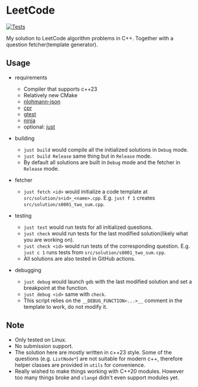 # LeetCode

[![Tests](https://github.com/HE7086/LeetCode/actions/workflows/test.yml/badge.svg)](https://github.com/HE7086/LeetCode/actions/workflows/test.yml)

My solution to LeetCode algorithm problems in C++. Together with a question fetcher(template generator).

## Usage
* requirements
  - Compiler that supports c++23
  - Relatively new CMake
  - [nlohmann-json](https://github.com/nlohmann/json)
  - [cpr](https://github.com/libcpr/cpr)
  - [gtest](https://github.com/google/googletest)
  - [ninja](https://github.com/ninja-build/ninja)
  - optional: [just](https://github.com/casey/just)

* building
  - `just build` would compile all the initialized solutions in `Debug` mode.
  - `just build Release` same thing but in `Release` mode.
  - By default all solutions are built in `Debug` mode and the fetcher in `Release` mode.

* fetcher
  - `just fetch <id>` would initialize a code template at `src/solution/s<id>_<name>.cpp`. E.g. `just f 1` creates `src/solution/s0001_two_sum.cpp`.

* testing
  - `just test` would run tests for all initialized questions.
  - `just check` would run tests for the last modified solution(likely what you are working on).
  - `just check <id>` would run tests of the corresponding question. E.g. `just c 1` runs tests from `src/solution/s0001_two_sum.cpp`.
  - All solutions are also tested in GitHub actions.

* debugging
  - `just debug` would launch `gdb` with the last modified solution and set a breakpoint at the function.
  - `just debug <id>` same with `check`.
  - This script relies on the `__DEBUG_FUNCTION<...>__` comment in the template to work, do not modify it.

## Note
* Only tested on Linux.
* No submission support.
* The solution here are mostly written in c++23 style. Some of the questions (e.g. `ListNode*`) are not suitable for modern c++, therefore helper classes are provided in `utils` for convenience.
* Really wished to make things working with C++20 modules. However too many things broke and `clangd` didn't even support modules yet.

